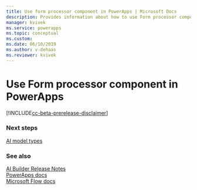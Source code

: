 ```yaml
---
title: Use form processor component in PowerApps | Microsoft Docs
description: Provides information about how to use Form processor component in PowerApps
manager: kvivek
ms.service: powerapps
ms.topic: conceptual
ms.custom: 
ms.date: 06/10/2019
ms.author: v-dehaas
ms.reviewer: kvivek
---
```


# Use Form processor component in PowerApps

[!INCLUDE[cc-beta-prerelease-disclaimer](./includes/cc-beta-prerelease-disclaimer.md)]




### Next steps
[AI model types](ai-model-types.md) 

### See also
[AI Builder Release Notes](/power-platform-release-notes/october19/ai-builder)<br/>
[PowerApps docs](https://docs.microsoft.com/powerapps/)<br/>
[Microsoft Flow docs](https://docs.microsoft.com/flow/getting-started)
